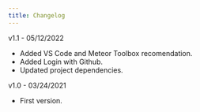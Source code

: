 ```yaml
---
title: Changelog
---
```


v1.1 - 05/12/2022

- Added VS Code and Meteor Toolbox recomendation.
- Added Login with Github.
- Updated project dependencies.

v1.0 - 03/24/2021

- First version.
